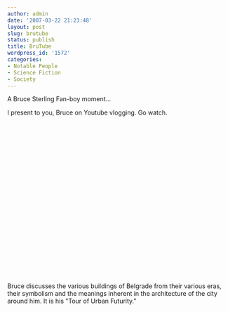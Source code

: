 ```yaml
---
author: admin
date: '2007-03-22 21:23:48'
layout: post
slug: brutube
status: publish
title: BruTube
wordpress_id: '1572'
categories:
- Notable People
- Science Fiction
- Society
---
```

A Bruce Sterling Fan-boy moment...

I present to you, Bruce on Youtube vlogging. Go watch.

<div align="center"> <object width="425" height="350"><param name="movie" value="http://www.youtube.com/v/A7os_UPGl-Q"></param><param name="wmode" value="transparent"></param><embed src="http://www.youtube.com/v/A7os_UPGl-Q" type="application/x-shockwave-flash" wmode="transparent" width="425" height="350"></embed></object></div>

Bruce discusses the various buildings of Belgrade from their various eras, their symbolism and the meanings inherent in the architecture of the city around him. It is his "Tour of Urban Futurity."
